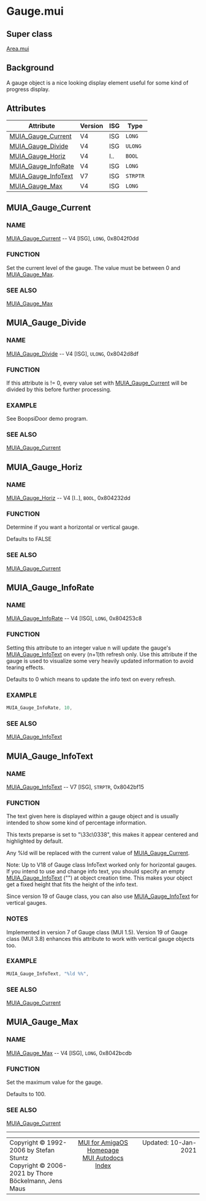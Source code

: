 # Gauge.mui
## Super class
[Area.mui](MUI_Area)
## Background
A gauge object is a nice looking display element useful for some kind of
progress display.
## Attributes
Attribute|Version|ISG|Type
---------|-------|---|----
[MUIA_Gauge_Current](MUI_Gauge.md/#MUIA_Gauge_Current)|V4|ISG|`LONG`
[MUIA_Gauge_Divide](MUI_Gauge.md/#MUIA_Gauge_Divide)|V4|ISG|`ULONG`
[MUIA_Gauge_Horiz](MUI_Gauge.md/#MUIA_Gauge_Horiz)|V4|I..|`BOOL`
[MUIA_Gauge_InfoRate](MUI_Gauge.md/#MUIA_Gauge_InfoRate)|V4|ISG|`LONG`
[MUIA_Gauge_InfoText](MUI_Gauge.md/#MUIA_Gauge_InfoText)|V7|ISG|`STRPTR`
[MUIA_Gauge_Max](MUI_Gauge.md/#MUIA_Gauge_Max)|V4|ISG|`LONG`

## MUIA_Gauge_Current
### NAME
[MUIA_Gauge_Current](MUI_Gauge/#MUIA_Gauge_Current) -- V4 [ISG], `LONG`, 0x8042f0dd

### FUNCTION
Set the current level of the gauge. The value must be between 0 and
[MUIA_Gauge_Max](MUI_Gauge/#MUIA_Gauge_Max).

### SEE ALSO
[MUIA_Gauge_Max](MUI_Gauge/#MUIA_Gauge_Max)

## MUIA_Gauge_Divide
### NAME
[MUIA_Gauge_Divide](MUI_Gauge/#MUIA_Gauge_Divide) -- V4 [ISG], `ULONG`, 0x8042d8df

### FUNCTION
If this attribute is != 0, every value set with [MUIA_Gauge_Current](MUI_Gauge/#MUIA_Gauge_Current) will be
divided by this before further processing.

### EXAMPLE
See BoopsiDoor demo program.

### SEE ALSO
[MUIA_Gauge_Current](MUI_Gauge/#MUIA_Gauge_Current)

## MUIA_Gauge_Horiz
### NAME
[MUIA_Gauge_Horiz](MUI_Gauge/#MUIA_Gauge_Horiz) -- V4 [I..], `BOOL`, 0x804232dd

### FUNCTION
Determine if you want a horizontal or vertical gauge.

Defaults to FALSE

### SEE ALSO
[MUIA_Gauge_Current](MUI_Gauge/#MUIA_Gauge_Current)

## MUIA_Gauge_InfoRate
### NAME
[MUIA_Gauge_InfoRate](MUI_Gauge/#MUIA_Gauge_InfoRate) -- V4 [ISG], `LONG`, 0x804253c8

### FUNCTION
Setting this attribute to an integer value n will update the gauge's
[MUIA_Gauge_InfoText](MUI_Gauge/#MUIA_Gauge_InfoText) on every (n+1)th refresh only. Use this attribute if the
gauge is used to visualize some very heavily updated information to avoid
tearing effects.

Defaults to 0 which means to update the info text on every refresh.

### EXAMPLE
```c++
MUIA_Gauge_InfoRate, 10,
```

### SEE ALSO
[MUIA_Gauge_InfoText](MUI_Gauge/#MUIA_Gauge_InfoText)

## MUIA_Gauge_InfoText
### NAME
[MUIA_Gauge_InfoText](MUI_Gauge/#MUIA_Gauge_InfoText) -- V7 [ISG], `STRPTR`, 0x8042bf15

### FUNCTION
The text given here is displayed within a gauge object and is usually
intended to show some kind of percentage information.

This texts preparse is set to "\33c\0338", this makes it appear centered and
highlighted by default.

Any %ld will be replaced with the current value of [MUIA_Gauge_Current](MUI_Gauge/#MUIA_Gauge_Current).

Note: Up to V18 of Gauge class InfoText worked only for horizontal gauges. If
you intend to use and change info text, you should specify an empty
[MUIA_Gauge_InfoText](MUI_Gauge/#MUIA_Gauge_InfoText) ("") at object creation time. This makes your object get
a fixed height that fits the height of the info text.

Since version 19 of Gauge class, you can also use [MUIA_Gauge_InfoText](MUI_Gauge/#MUIA_Gauge_InfoText) for
vertical gauges.

### NOTES
Implemented in version 7 of Gauge class (MUI 1.5). Version 19 of Gauge class
(MUI 3.8) enhances this attribute to work with vertical gauge objects too.

### EXAMPLE
```c++
MUIA_Gauge_InfoText, "%ld %%",
```

### SEE ALSO
[MUIA_Gauge_Current](MUI_Gauge/#MUIA_Gauge_Current)

## MUIA_Gauge_Max
### NAME
[MUIA_Gauge_Max](MUI_Gauge/#MUIA_Gauge_Max) -- V4 [ISG], `LONG`, 0x8042bcdb

### FUNCTION
Set the maximum value for the gauge.

Defaults to 100.

### SEE ALSO
[MUIA_Gauge_Current](MUI_Gauge/#MUIA_Gauge_Current)

----
<table class='compact' style='border: none; border-spacing: 0px; margin: 0px' width='100%'>
<tr>
<td style='text-align: left; vertical-align: top' width='33%'>Copyright &copy 1992-2006 by Stefan Stuntz<br>Copyright &copy 2006-2021 by Thore B&ouml;ckelmann, Jens Maus</TD>
<td style='text-align: center; vertical-align: top' width='33%'>
<a href=http://muidev.de>MUI for AmigaOS Homepage</a><br>
<a href=http://muidev.de/wiki/Documentation>MUI Autodocs Index</a>
</td>
<td style='text-align: right; vertical-align: top' width='33%'>Updated: 10-Jan-2021</td>
</tr>
</table>
